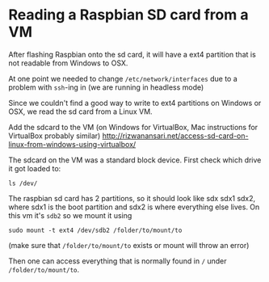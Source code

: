 # Reading a Raspbian SD card from a VM
After flashing Raspbian onto the sd card, it will have a ext4 partition that is not readable from Windows to OSX.

At one point we needed to change `/etc/network/interfaces` due to a problem with `ssh`-ing in (we are running in headless mode)

Since we couldn't find a good way to write to ext4 partitions on Windows or OSX, we read the sd card from a Linux VM.

Add the sdcard to the VM (on Windows for VirtualBox, Mac instructions for VirtualBox probably similar)
http://rizwanansari.net/access-sd-card-on-linux-from-windows-using-virtualbox/

The sdcard on the VM was a standard block device.
First check which drive it got loaded to:
```
ls /dev/
```
The raspbian sd card has 2 partitions, so it should look like sdx sdx1 sdx2, where sdx1 is the boot partition and sdx2 is where everything else lives. On this vm it's `sdb2` so we mount it using
```
sudo mount -t ext4 /dev/sdb2 /folder/to/mount/to
```
(make sure that `/folder/to/mount/to` exists or mount will throw an error)

Then one can access everything that is normally found in `/` under `/folder/to/mount/to`.
